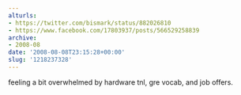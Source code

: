 ```yaml
---
alturls:
- https://twitter.com/bismark/status/882026810
- https://www.facebook.com/17803937/posts/566529258839
archive:
- 2008-08
date: '2008-08-08T23:15:28+00:00'
slug: '1218237328'
---
```


feeling a bit overwhelmed by hardware tnl, gre vocab, and job offers.

